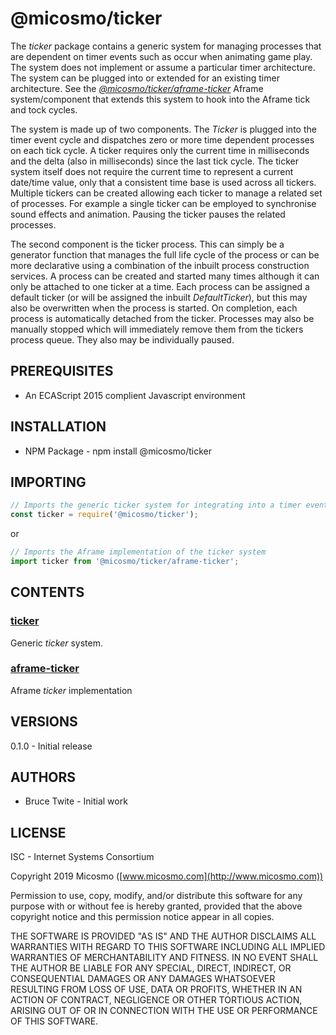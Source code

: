 # @micosmo/ticker

The *ticker* package contains a generic system for managing processes that are dependent on timer events such as occur when animating game play. The system does not implement or assume a particular timer architecture. The system can be plugged into or extended for an existing timer architecture. See the [*@micosmo/ticker/aframe-ticker*](./md/aframe-ticker.md) Aframe system/component that extends this system to hook into the Aframe tick and tock cycles.

The system is made up of two components. The *Ticker* is plugged into the timer event cycle and dispatches zero or more time dependent processes on each tick cycle. A ticker requires only the current time in milliseconds and the delta (also in milliseconds) since the last tick cycle. The ticker system itself does not require the current time to represent a current date/time value, only that a consistent time base is used across all tickers. Multiple tickers can be created allowing each ticker to manage a related set of processes. For example a single ticker can be employed to synchronise sound effects and animation. Pausing the ticker pauses the related processes.

The second component is the ticker process. This can simply be a generator function that manages the full life cycle of the process or can be more declarative using a combination of the inbuilt process construction services. A process can be created and started many times although it can only be attached to one ticker at a time. Each process can be assigned a default ticker (or will be assigned the inbuilt *DefaultTicker*), but this may also be overwritten when the process is started. On completion, each process is automatically detached from the ticker. Processes may also be manually stopped which will immediately remove them from the tickers process queue. They also may be individually paused.

## PREREQUISITES

* An ECAScript 2015 complient Javascript environment

## INSTALLATION

* NPM Package - npm install @micosmo/ticker

## IMPORTING

```javascript
// Imports the generic ticker system for integrating into a timer event cycle 
const ticker = require('@micosmo/ticker');
```
or

```javascript
// Imports the Aframe implementation of the ticker system
import ticker from '@micosmo/ticker/aframe-ticker';
```

## CONTENTS

### [ticker](./md/ticker.md)

Generic *ticker* system.

### [aframe-ticker](./md/aframe-ticker.md)

Aframe *ticker* implementation

## VERSIONS

0.1.0 - Initial release

## AUTHORS

* Bruce Twite - Initial work

## LICENSE

ISC - Internet Systems Consortium

Copyright 2019 Micosmo ([www.micosmo.com](http://www.micosmo.com))

Permission to use, copy, modify, and/or distribute this software for any purpose with or without fee is hereby granted, provided that the above copyright notice and this permission notice appear in all copies.

THE SOFTWARE IS PROVIDED "AS IS" AND THE AUTHOR DISCLAIMS ALL WARRANTIES WITH REGARD TO THIS SOFTWARE INCLUDING ALL IMPLIED WARRANTIES OF MERCHANTABILITY AND FITNESS. IN NO EVENT SHALL THE AUTHOR BE LIABLE FOR ANY SPECIAL, DIRECT, INDIRECT, OR CONSEQUENTIAL DAMAGES OR ANY DAMAGES WHATSOEVER RESULTING FROM LOSS OF USE, DATA OR PROFITS, WHETHER IN AN ACTION OF CONTRACT, NEGLIGENCE OR OTHER TORTIOUS ACTION, ARISING OUT OF OR IN CONNECTION WITH THE USE OR PERFORMANCE OF THIS SOFTWARE.
